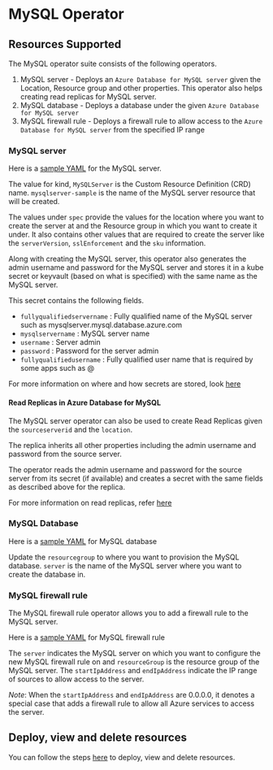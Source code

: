 # MySQL Operator

## Resources Supported

The MySQL operator suite consists of the following operators.

1. MySQL server - Deploys an `Azure Database for MySQL server` given the Location, Resource group and other properties. This operator also helps creating read replicas for MySQL server.
2. MySQL database - Deploys a database under the given `Azure Database for MySQL server`
3. MySQL firewall rule - Deploys a firewall rule to allow access to the `Azure Database for MySQL server` from the specified IP range

### MySQL server

Here is a [sample YAML](/config/samples/azure_v1alpha1_mysqlserver.yaml) for the MySQL server.

The value for kind, `MySQLServer` is the Custom Resource Definition (CRD) name.
`mysqlserver-sample` is the name of the MySQL server resource that will be created.

The values under `spec` provide the values for the location where you want to create the server at and the Resource group in which you want to create it under. It also contains other values that are required to create the server like the `serverVersion`, `sslEnforcement` and the `sku` information.

Along with creating the MySQL server, this operator also generates the admin username and password for the MySQL server and stores it in a kube secret or keyvault (based on what is specified) with the same name as the MySQL server.

This secret contains the following fields.

- `fullyqualifiedservername` : Fully qualified name of the MySQL server such as mysqlserver.mysql.database.azure.com
- `mysqlservername` : MySQL server name
- `username` : Server admin
- `password` : Password for the server admin
- `fullyqualifiedusername` : Fully qualified user name that is required by some apps such as <username>@<mysqlserver>

For more information on where and how secrets are stored, look [here](/docs/secrets.md)

#### Read Replicas in Azure Database for MySQL

The MySQL server operator can also be used to create Read Replicas given the `sourceserverid` and the `location`.

The replica inherits all other properties including the admin username and password from the source server.

The operator reads the admin username and password for the source server from its secret (if available) and creates a secret with the same fields as described above for the replica.

For more information on read replicas, refer [here](https://docs.microsoft.com/en-us/azure/mysql/concepts-read-replicas)

### MySQL Database

Here is a [sample YAML](/config/samples/azure_v1alpha1_mysqldatabase.yaml) for MySQL database

Update the `resourcegroup` to where you want to provision the MySQL database. `server` is the name of the MySQL server where you want to create the database in.

### MySQL firewall rule

The MySQL firewall rule operator allows you to add a firewall rule to the MySQL server.

Here is a [sample YAML](/config/samples/azure_v1alpha1_mysqlfirewallrule.yaml) for MySQL firewall rule

The `server` indicates the MySQL server on which you want to configure the new MySQL firewall rule on and `resourceGroup` is the resource group of the MySQL server. The `startIpAddress` and `endIpAddress` indicate the IP range of sources to allow access to the server.

*Note*: When the `startIpAddress` and `endIpAddress` are 0.0.0.0, it denotes a special case that adds a firewall rule to allow all Azure services to access the server.

## Deploy, view and delete resources

You can follow the steps [here](/docs/customresource.md) to deploy, view and delete resources.
